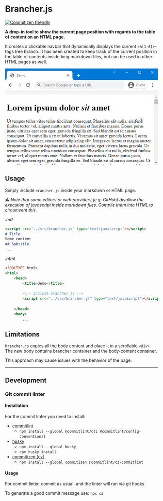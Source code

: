 # Brancher.js
[![Commitizen friendly](https://img.shields.io/badge/commitizen-friendly-brightgreen.svg)](http://commitizen.github.io/cz-cli/)

**A drop-in tool to show the current page position with regards to the table of content on an HTML page.**

It creates a clickable navbar that dynamically displays the current `<h[1-6]>`-tags tree branch. It has been created to keep track of the current position in the table of contents inside long markdown files, but can be used in other HTML pages as well.

![demo gif](./.github/resources/demo.gif)

## Usage
Simply include `brancher.js` inside your markdown or HTML page.

⚠️ _Note that some editors or web providers (e.g. GitHub) disallow the execution of javascript inside markdown files. Compile them into HTML to circumvent this._

_.md_
```markdown
<script src="../src/brancher.js" type="text/javascript"></script>
# Title
Some content
## Subtitle
...
```

_.html_
```html
<!DOCTYPE html>
<html>
    <head>
        <title>Demo</title>

        <!-- Include brancher.js -->
        <script src="../src/brancher.js" type="text/javascript"></script>

    </head>
    <body>
        ...
```

## Limitations
`brancher.js` copies all the body content and place it in a scrollable `<div>`. The new body contains brancher container and the body-content container.

This approach may cause issues with the behavior of the page.

-----

## Development

### Git commit linter
#### Installation
For the commit linter you need to install:
- [commitlint](https://github.com/conventional-changelog/commitlint)
    - `npm install --global @commitlint/cli @commitlint/config-conventional`
- [husky](https://github.com/typicode/husky)
    - `npm install --global husky`
    - `npx husky install`
- [commitizen (cz)](https://github.com/commitizen/cz-cli)
    - `npm install --global commitizen @commitlint/cz-commitlint`

#### Usage
For commit linter, commit as usual, and the linter will run via git hooks.

To generate a good commit message use:
`npx cz`
